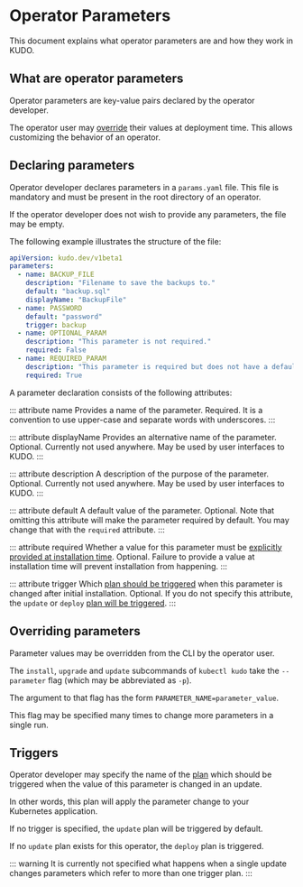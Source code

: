 # Operator Parameters

This document explains what operator parameters are and how they work in KUDO.

## What are operator parameters

Operator parameters are key-value pairs declared by the operator developer.

The operator user may [override](#overriding-parameters) their values at deployment time.
This allows customizing the behavior of an operator.

## Declaring parameters

Operator developer declares parameters in a `params.yaml` file.
This file is mandatory and must be present in the root directory of an operator.

If the operator developer does not wish to provide any parameters, the file may be empty.

The following example illustrates the structure of the file:

```yaml
apiVersion: kudo.dev/v1beta1
parameters:
  - name: BACKUP_FILE
    description: "Filename to save the backups to."
    default: "backup.sql"
    displayName: "BackupFile"
  - name: PASSWORD
    default: "password"
    trigger: backup
  - name: OPTIONAL_PARAM
    description: "This parameter is not required."
    required: False
  - name: REQUIRED_PARAM
    description: "This parameter is required but does not have a default value."
    required: True
```

A parameter declaration consists of the following attributes:

::: attribute name
Provides a name of the parameter. Required.
It is a convention to use upper-case and separate words with underscores.
:::

::: attribute displayName
Provides an alternative name of the parameter. Optional.
Currently not used anywhere.
May be used by user interfaces to KUDO.
:::

::: attribute description
A description of the purpose of the parameter. Optional.
Currently not used anywhere.
May be used by user interfaces to KUDO.
:::

::: attribute default
A default value of the parameter. Optional.
Note that omitting this attribute will make the parameter required by default.
You may change that with the `required` attribute.
:::

::: attribute required
Whether a value for this parameter must be [explicitly provided at installation time](#overriding-parameters). Optional.
Failure to provide a value at installation time will prevent installation from happening.
:::

::: attribute trigger
Which [plan should be triggered](#triggers) when this parameter is changed after initial installation. Optional.
If you do not specify this attribute, the `update` or `deploy` [plan will be triggered](#triggers).
:::

## Overriding parameters

Parameter values may be overridden from the CLI by the operator user.

The `install`, `upgrade` and `update` subcommands of `kubectl kudo` take the `--parameter` flag
(which may be abbreviated as `-p`).

The argument to that flag has the form `PARAMETER_NAME=parameter_value`.

This flag may be specified many times to change more parameters in a single run.

## Triggers

Operator developer may specify the name of the [plan](plans.md) which should be triggered
when the value of this parameter is changed in an update.

In other words, this plan will apply the parameter change to your Kubernetes application.

If no trigger is specified, the `update` plan will be triggered by default.

If no `update` plan exists for this operator, the `deploy` plan is triggered.

::: warning
It is currently not specified what happens when a single update changes parameters which refer
to more than one trigger plan.
:::
